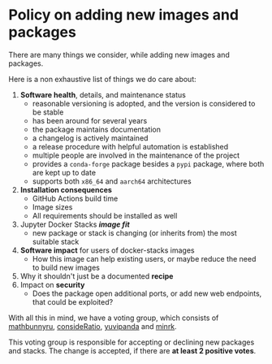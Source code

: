 # Policy on adding new images and packages

There are many things we consider, while adding new images and packages.

Here is a non exhaustive list of things we do care about:

1. **Software health**, details, and maintenance status
   - reasonable versioning is adopted, and the version is considered to be stable
   - has been around for several years
   - the package maintains documentation
   - a changelog is actively maintained
   - a release procedure with helpful automation is established
   - multiple people are involved in the maintenance of the project
   - provides a `conda-forge` package besides a `pypi` package, where both are kept up to date
   - supports both `x86_64` and `aarch64` architectures
2. **Installation consequences**
   - GitHub Actions build time
   - Image sizes
   - All requirements should be installed as well
3. Jupyter Docker Stacks _**image fit**_
   - new package or stack is changing (or inherits from) the most suitable stack
4. **Software impact** for users of docker-stacks images
   - How this image can help existing users, or maybe reduce the need to build new images
5. Why it shouldn't just be a documented **recipe**
6. Impact on **security**
   - Does the package open additional ports, or add new web endpoints, that could be exploited?

With all this in mind, we have a voting group, which consists of
[mathbunnyru](https://github.com/mathbunnyru),
[consideRatio](https://github.com/consideRatio),
[yuvipanda](https://github.com/yuvipanda) and
[minrk](https://github.com/minrk).

This voting group is responsible for accepting or declining new packages and stacks.
The change is accepted, if there are **at least 2 positive votes**.
